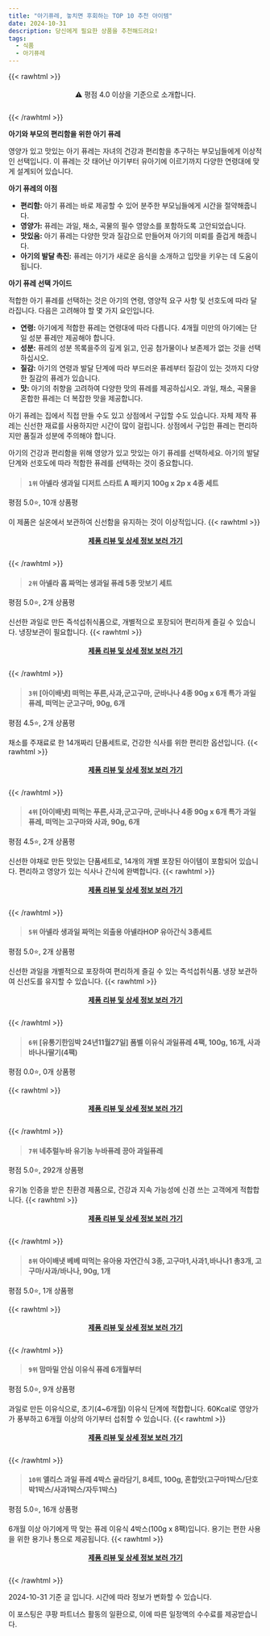 ```yaml
---
title: "아기퓨레, 놓치면 후회하는 TOP 10 추천 아이템"
date: 2024-10-31
description: 당신에게 필요한 상품을 추천해드려요!
tags:
  - 식품
  - 아기퓨레
---
```

{{< rawhtml >}}<div class="toc" style="text-align: center; height: 50px; line-height: 2;">  <p>⚠️ 평점 4.0 이상을 기준으로 소개합니다.<br></p></div> {{< /rawhtml >}}

**아기와 부모의 편리함을 위한 아기 퓨레**

영양가 있고 맛있는 아기 퓨레는 자녀의 건강과 편리함을 추구하는 부모님들에게 이상적인 선택입니다. 이 퓨레는 갓 태어난 아기부터 유아기에 이르기까지 다양한 연령대에 맞게 설계되어 있습니다.

**아기 퓨레의 이점**

* **편리함:** 아기 퓨레는 바로 제공할 수 있어 분주한 부모님들에게 시간을 절약해줍니다.
* **영양가:** 퓨레는 과일, 채소, 곡물의 필수 영양소를 포함하도록 고안되었습니다.
* **맛있음:** 아기 퓨레는 다양한 맛과 질감으로 만들어져 아기의 미뢰를 즐겁게 해줍니다.
* **아기의 발달 촉진:** 퓨레는 아기가 새로운 음식을 소개하고 입맛을 키우는 데 도움이 됩니다.

**아기 퓨레 선택 가이드**

적합한 아기 퓨레를 선택하는 것은 아기의 연령, 영양적 요구 사항 및 선호도에 따라 달라집니다. 다음은 고려해야 할 몇 가지 요인입니다.

* **연령:** 아기에게 적합한 퓨레는 연령대에 따라 다릅니다. 4개월 미만의 아기에는 단일 성분 퓨레만 제공해야 합니다.
* **성분:** 퓨레의 성분 목록을주의 깊게 읽고, 인공 첨가물이나 보존제가 없는 것을 선택하십시오.
* **질감:** 아기의 연령과 발달 단계에 따라 부드러운 퓨레부터 질감이 있는 것까지 다양한 질감의 퓨레가 있습니다.
* **맛:** 아기의 취향을 고려하여 다양한 맛의 퓨레를 제공하십시오. 과일, 채소, 곡물을 혼합한 퓨레는 더 복잡한 맛을 제공합니다.

아기 퓨레는 집에서 직접 만들 수도 있고 상점에서 구입할 수도 있습니다. 자체 제작 퓨레는 신선한 재료를 사용하지만 시간이 많이 걸립니다. 상점에서 구입한 퓨레는 편리하지만 품질과 성분에 주의해야 합니다.

아기의 건강과 편리함을 위해 영양가 있고 맛있는 아기 퓨레를 선택하세요. 아기의 발달 단계와 선호도에 따라 적합한 퓨레를 선택하는 것이 중요합니다.


>#### `1위` 아넬라 생과일 디저트 스타트 A 패키지 100g x 2p x 4종 세트
평점 5.0⭐, 10개 상품평

이 제품은 실온에서 보관하여 신선함을 유지하는 것이 이상적입니다.
{{< rawhtml >}}<div class="toc" style="text-align: center; height: 50px; line-height: 2;"><p><b><a href="https://link.coupang.com/re/AFFSDP?lptag=AF5033054&pageKey=5565007&itemId=3056914052&vendorItemId=71044905538&traceid=V0-153-a12f5eb2932694e6&requestid=20241031140709125112165048&token=31850C%7CMIXED">제품 리뷰 및 상세 정보 보러 가기</a></b><br></p> </div>{{< /rawhtml >}}

>#### `2위` 아넬라 홉 짜먹는 생과일 퓨레 5종 맛보기 세트
평점 5.0⭐, 2개 상품평

신선한 과일로 만든 즉석섭취식품으로, 개별적으로 포장되어 편리하게 즐길 수 있습니다. 냉장보관이 필요합니다.
{{< rawhtml >}}<div class="toc" style="text-align: center; height: 50px; line-height: 2;"><p><b><a href="https://link.coupang.com/re/AFFSDP?lptag=AF5033054&pageKey=6247397072&itemId=12644317622&vendorItemId=79911809962&traceid=V0-153-c8246341d6289dfa&requestid=20241031140709125112165048&token=31850C%7CMIXED">제품 리뷰 및 상세 정보 보러 가기</a></b><br></p> </div>{{< /rawhtml >}}

>#### `3위` [아이배냇] 떠먹는 푸른,사과,군고구마, 군바나나 4종 90g x 6개 특가 과일퓨레, 떠먹는 군고구마, 90g, 6개
평점 4.5⭐, 2개 상품평

채소를 주재료로 한 14개짜리 단품세트로, 건강한 식사를 위한 편리한 옵션입니다.
{{< rawhtml >}}<div class="toc" style="text-align: center; height: 50px; line-height: 2;"><p><b><a href="https://link.coupang.com/re/AFFSDP?lptag=AF5033054&pageKey=7812347177&itemId=3035719063&vendorItemId=71023796958&traceid=V0-153-0faa0ce812449c0c&clickBeacon=fb0aa090-9745-11ef-a36d-9b09585f1db0%7E3&requestid=20241031140709125112165048&token=31850C%7CMIXED">제품 리뷰 및 상세 정보 보러 가기</a></b><br></p> </div>{{< /rawhtml >}}

>#### `4위` [아이배냇] 떠먹는 푸른,사과,군고구마, 군바나나 4종 90g x 6개 특가 과일퓨레, 떠먹는 고구마와 사과, 90g, 6개
평점 4.5⭐, 2개 상품평

신선한 야채로 만든 맛있는 단품세트로, 14개의 개별 포장된 아이템이 포함되어 있습니다. 편리하고 영양가 있는 식사나 간식에 완벽합니다.
{{< rawhtml >}}<div class="toc" style="text-align: center; height: 50px; line-height: 2;"><p><b><a href="https://link.coupang.com/re/AFFSDP?lptag=AF5033054&pageKey=7812347177&itemId=6977379109&vendorItemId=74269738308&traceid=V0-153-0faa0ce812449c0c&clickBeacon=fb0aa090-9745-11ef-8e16-8d1091045f2f%7E3&requestid=20241031140709125112165048&token=31850C%7CMIXED">제품 리뷰 및 상세 정보 보러 가기</a></b><br></p> </div>{{< /rawhtml >}}

>#### `5위` 아넬라 생과일 짜먹는 외출용 아넬라HOP 유아간식 3종세트
평점 5.0⭐, 2개 상품평

신선한 과일을 개별적으로 포장하여 편리하게 즐길 수 있는 즉석섭취식품. 냉장 보관하여 신선도를 유지할 수 있습니다.
{{< rawhtml >}}<div class="toc" style="text-align: center; height: 50px; line-height: 2;"><p><b><a href="https://link.coupang.com/re/AFFSDP?lptag=AF5033054&pageKey=6247397072&itemId=3205541102&vendorItemId=71192902371&traceid=V0-153-c8246341d6289dfa&requestid=20241031140709125112165048&token=31850C%7CMIXED">제품 리뷰 및 상세 정보 보러 가기</a></b><br></p> </div>{{< /rawhtml >}}

>#### `6위` [유통기한임박 24년11월27일] 폼벨 이유식 과일퓨레 4팩, 100g, 16개, 사과바나나딸기(4팩)
평점 0.0⭐, 0개 상품평


{{< rawhtml >}}<div class="toc" style="text-align: center; height: 50px; line-height: 2;"><p><b><a href="https://link.coupang.com/re/AFFSDP?lptag=AF5033054&pageKey=8416963888&itemId=24341340129&vendorItemId=91356587304&traceid=V0-153-6db3609db11ce312&clickBeacon=fb0ac7a0-9745-11ef-b041-b8b57b4dfc9b%7E3&requestid=20241031140709125112165048&token=31850C%7CMIXED">제품 리뷰 및 상세 정보 보러 가기</a></b><br></p> </div>{{< /rawhtml >}}

>#### `7위` 네추럴누바 유기농 누바퓨레 끙아 과일퓨레
평점 5.0⭐, 292개 상품평

유기농 인증을 받은 친환경 제품으로, 건강과 지속 가능성에 신경 쓰는 고객에게 적합합니다.
{{< rawhtml >}}<div class="toc" style="text-align: center; height: 50px; line-height: 2;"><p><b><a href="https://link.coupang.com/re/AFFSDP?lptag=AF5033054&pageKey=6306521267&itemId=13066680401&vendorItemId=80329051742&traceid=V0-153-41c0bee8a9d8172c&requestid=20241031140709125112165048&token=31850C%7CMIXED">제품 리뷰 및 상세 정보 보러 가기</a></b><br></p> </div>{{< /rawhtml >}}

>#### `8위` 아이배냇 베베 떠먹는 유아용 자연간식 3종, 고구마1,사과1,바나나1 총3개, 고구마/사과/바나나, 90g, 1개
평점 5.0⭐, 1개 상품평


{{< rawhtml >}}<div class="toc" style="text-align: center; height: 50px; line-height: 2;"><p><b><a href="https://link.coupang.com/re/AFFSDP?lptag=AF5033054&pageKey=8343422902&itemId=23750155825&vendorItemId=90774682043&traceid=V0-153-9e906805c0dff771&clickBeacon=fb0ac7a0-9745-11ef-8d40-0d51810048b1%7E3&requestid=20241031140709125112165048&token=31850C%7CMIXED">제품 리뷰 및 상세 정보 보러 가기</a></b><br></p> </div>{{< /rawhtml >}}

>#### `9위` 맘마밀 안심 이유식 퓨레 6개월부터
평점 5.0⭐, 9개 상품평

과일로 만든 이유식으로, 초기(4~6개월) 이유식 단계에 적합합니다. 60Kcal로 영양가가 풍부하고 6개월 이상의 아기부터 섭취할 수 있습니다.
{{< rawhtml >}}<div class="toc" style="text-align: center; height: 50px; line-height: 2;"><p><b><a href="https://link.coupang.com/re/AFFSDP?lptag=AF5033054&pageKey=7680287471&itemId=17237184049&vendorItemId=3113336301&traceid=V0-153-fed447b636506fe1&requestid=20241031140709125112165048&token=31850C%7CMIXED">제품 리뷰 및 상세 정보 보러 가기</a></b><br></p> </div>{{< /rawhtml >}}

>#### `10위` 앨리스 과일 퓨레 4박스 골라담기, 8세트, 100g, 혼합맛(고구마1박스/단호박1박스/사과1박스/자두1박스)
평점 5.0⭐, 16개 상품평

6개월 이상 아기에게 딱 맞는 퓨레 이유식 4박스(100g x 8팩)입니다. 용기는 편한 사용을 위한 용기나 통으로 제공됩니다.
{{< rawhtml >}}<div class="toc" style="text-align: center; height: 50px; line-height: 2;"><p><b><a href="https://link.coupang.com/re/AFFSDP?lptag=AF5033054&pageKey=8342962144&itemId=20473567248&vendorItemId=87552766324&traceid=V0-153-c3009d16d456ce3d&clickBeacon=fb0ac7a0-9745-11ef-95e7-36def2d41031%7E3&requestid=20241031140709125112165048&token=31850C%7CMIXED">제품 리뷰 및 상세 정보 보러 가기</a></b><br></p> </div>{{< /rawhtml >}}


2024-10-31 기준 글 입니다.
시간에 따라 정보가 변화할 수 있습니다.

이 포스팅은 쿠팡 파트너스 활동의 일환으로, 이에 따른 일정액의 수수료를 제공받습니다.